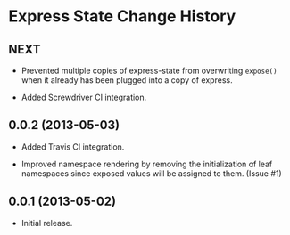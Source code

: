 Express State Change History
============================

NEXT
----

* Prevented multiple copies of express-state from overwriting `expose()` when it
  already has been plugged into a copy of express.

* Added Screwdriver CI integration.


0.0.2 (2013-05-03)
------------------

* Added Travis CI integration.

* Improved namespace rendering by removing the initialization of leaf namespaces
  since exposed values will be assigned to them. (Issue #1)


0.0.1 (2013-05-02)
------------------

* Initial release.
